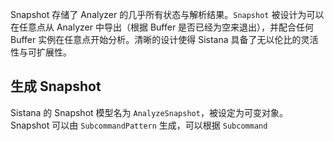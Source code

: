 Snapshot 存储了 Analyzer 的几乎所有状态与解析结果。`Snapshot` 被设计为可以在任意点从 Analyzer 中导出（根据 Buffer 是否已经为空来退出），并配合任何 Buffer 实例在任意点开始分析。清晰的设计使得 Sistana 具备了无以伦比的灵活性与可扩展性。

## 生成 Snapshot

Sistana 的 Snapshot 模型名为 `AnalyzeSnapshot`，被设定为可变对象。
Snapshot 可以由 `SubcommandPattern` 生成，可以根据 `Subcommand`


